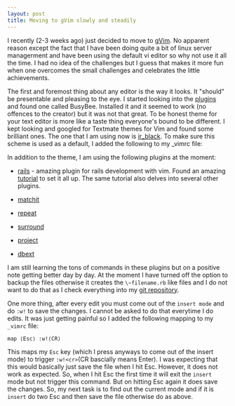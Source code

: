 ```yaml
---
layout: post
title: Moving to gVim slowly and steadily
---
```


I recently (2-3 weeks ago) just decided to move to [gVim](http://www.vim.org/download.php). No apparent reason except the fact that I have been doing quite a bit of linux server managerment and have been using the default vi editor so why not use it all the time. I had no idea of the challenges but I guess that makes it more fun when one overcomes the small challenges and celebrates the little achievements.

The first and foremost thing about any editor is the way it looks. It "should" be presentable and pleasing to the eye. I started looking into the [plugins ](<http://www.vim.org/scripts/index.php>)and found one called BusyBee. Installed it and it seemed to work (no offences to the creator) but it was not that great. To be honest theme for your text editor is more like a taste thing everyone's bound to be different. I kept looking and googled for Textmate themes for Vim and found some brilliant ones. The one that I am using now is [ir\_black](<http://blog.infinitered.com/entries/show/8>). To make sure this scheme is used as a default, I added the following to my \_vimrc file:

In addition to the theme, I am using the following plugins at the moment:

* [rails](http://www.vim.org/scripts/script.php?script_id=1567) - amazing plugin for rails development with vim. Found an amazing [tutorial](http://biodegradablegeek.com/2007/12/using-vim-as-a-complete-ruby-on-rails-ide/) to set it all up. The same tutorial also delves into several other plugins.</li>

* [matchit](http://www.vim.org/scripts/script.php?script_id=39")

* [repeat](http://www.vim.org/scripts/script.php?script_id=2136)

* [surround](http://www.vim.org/scripts/script.php?script_id=1697)

* [project](http://www.vim.org/scripts/script.php?script_id=69)

* [dbext](http://www.vim.org/scripts/script.php?script_id=356)

I am still learning the tons of commands in these plugins but on a positive note getting better day by day. At the moment I have turned off the option to backup the files otherwise it creates the `\~filename.rb` like files and I do not want to do that as I check everything into my [git repository](http://github.com/andhapp/).

One more thing, after every edit you must come out of the `insert mode` and do `:w!` to save the changes. I cannot be asked to do that everytime I do edits. It was just getting painful so I added the following mapping to my `_vimrc` file:

```
map ⟨Esc⟩ :w!⟨CR⟩
```

This maps my `Esc` key (which I press anyways to come out of the insert mode) to trigger `:w!<cr>`(CR bascially means Enter). I was expecting that this would basically just save the file when I hit Esc. However, it does not work as expected. So, when I hit Esc the first time it will exit the `insert` mode but not trigger this command. But on hitting Esc again it does save the changes. So, my next task is to find out the current mode and if it is `insert` do two Esc and then save the file otherwise do as above.</cr>

